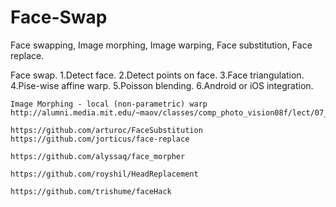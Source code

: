 # Face-Swap
Face swapping, Image morphing, Image warping, Face substitution, Face replace.

Face swap.
1.Detect face.
2.Detect points on face.
3.Face triangulation.
4.Pise-wise affine warp.
5.Poisson blending.
6.Android or iOS integration.

~~~
Image Morphing - local (non-parametric) warp
http://alumni.media.mit.edu/~maov/classes/comp_photo_vision08f/lect/07_Image%20Morphing.pdf

https://github.com/arturoc/FaceSubstitution
https://github.com/jorticus/face-replace

https://github.com/alyssaq/face_morpher

https://github.com/royshil/HeadReplacement

https://github.com/trishume/faceHack
~~~
